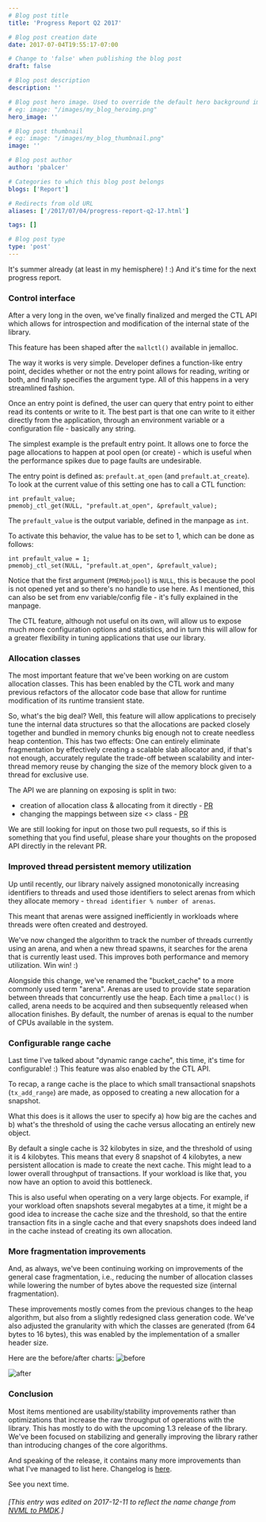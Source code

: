 ```yaml
---
# Blog post title
title: 'Progress Report Q2 2017'

# Blog post creation date
date: 2017-07-04T19:55:17-07:00

# Change to 'false' when publishing the blog post
draft: false

# Blog post description
description: ''

# Blog post hero image. Used to override the default hero background image.
# eg: image: "/images/my_blog_heroimg.png"
hero_image: ''

# Blog post thumbnail
# eg: image: "/images/my_blog_thumbnail.png"
image: ''

# Blog post author
author: 'pbalcer'

# Categories to which this blog post belongs
blogs: ['Report']

# Redirects from old URL
aliases: ['/2017/07/04/progress-report-q2-17.html']

tags: []

# Blog post type
type: 'post'
---
```


It's summer already (at least in my hemisphere) ! :) And it's time for the next
progress report.

### Control interface

After a very long in the oven, we've finally finalized and merged the CTL API
which allows for introspection and modification of the internal state of the
library.

This feature has been shaped after the `mallctl()` available in jemalloc.

The way it works is very simple. Developer defines a function-like entry
point, decides whether or not the entry point allows for reading, writing
or both, and finally specifies the argument type. All of this happens in a very
streamlined fashion.

Once an entry point is defined, the user can query that entry point to either
read its contents or write to it. The best part is that one can write to it
either directly from the application, through an environment variable or
a configuration file - basically any string.

The simplest example is the prefault entry point. It allows one to force the
page allocations to happen at pool open (or create) - which is useful when the
performance spikes due to page faults are undesirable.

The entry point is defined as: `prefault.at_open` (and `prefault.at_create`).
To look at the current value of this setting one has to call a CTL function:

```
int prefault_value;
pmemobj_ctl_get(NULL, "prefault.at_open", &prefault_value);
```

The `prefault_value` is the output variable, defined in the manpage as `int`.

To activate this behavior, the value has to be set to 1, which can be done as
follows:

```
int prefault_value = 1;
pmemobj_ctl_set(NULL, "prefault.at_open", &prefault_value);
```

Notice that the first argument (`PMEMobjpool`) is `NULL`, this is because the
pool is not opened yet and so there's no handle to use here.
As I mentioned, this can also be set from env variable/config file - it's fully
explained in the manpage.

The CTL feature, although not useful on its own, will allow us to expose much
more configuration options and statistics, and in turn this will allow for a
greater flexibility in tuning applications that use our library.

### Allocation classes

The most important feature that we've been working on are custom allocation
classes. This has been enabled by the CTL work and many previous refactors
of the allocator code base that allow for runtime modification of its runtime
transient state.

So, what's the big deal? Well, this feature will allow applications to
precisely tune the internal data structures so that the allocations are packed
closely together and bundled in memory chunks big enough not to create needless
heap contention.
This has two effects: One can entirely eliminate fragmentation by effectively
creating a scalable slab allocator and, if that's not enough, accurately
regulate the trade-off between scalability and inter-thread memory reuse
by changing the size of the memory block given to a thread for exclusive use.

The API we are planning on exposing is split in two:

- creation of allocation class & allocating from it directly - [PR](https://github.com/pmem/pmdk/pull/1985)
- changing the mappings between size <> class - [PR](https://github.com/pmem/pmdk/pull/1986)

We are still looking for input on those two pull requests, so if this is
something that you find useful, please share your thoughts on the proposed
API directly in the relevant PR.

### Improved thread persistent memory utilization

Up until recently, our library naively assigned monotonically increasing
identifiers to threads and used those identifiers to select arenas from
which they allocate memory - `thread identifier % number of arenas`.

This meant that arenas were assigned inefficiently in workloads where threads
were often created and destroyed.

We've now changed the algorithm to track the number of threads currently using
an arena, and when a new thread spawns, it searches for the arena that is
currently least used. This improves both performance and memory utilization.
Win win! :)

Alongside this change, we've renamed the "bucket_cache" to a more commonly
used term "arena". Arenas are used to provide state separation between threads
that concurrently use the heap. Each time a `pmalloc()` is called, arena needs to
be acquired and then subsequently released when allocation finishes. By default,
the number of arenas is equal to the number of CPUs available in the system.

### Configurable range cache

Last time I've talked about "dynamic range cache", this time, it's time for
configurable! :) This feature was also enabled by the CTL API.

To recap, a range cache is the place to which small transactional
snapshots (`tx_add_range`) are made, as opposed to creating a new allocation for
a snapshot.

What this does is it allows the user to specify a) how big are the caches and
b) what's the threshold of using the cache versus allocating an entirely new
object.

By default a single cache is 32 kilobytes in size, and the threshold of using
it is 4 kilobytes. This means that every 8 snapshot of 4 kilobytes, a new
persistent allocation is made to create the next cache. This might lead
to a lower overall throughput of transactions. If your workload is like that,
you now have an option to avoid this bottleneck.

This is also useful when operating on a very large objects. For example, if your
workload often snapshots several megabytes at a time, it might be a good idea
to increase the cache size and the threshold, so that the entire transaction
fits in a single cache and that every snapshots does indeed land in the cache
instead of creating its own allocation.

### More fragmentation improvements

And, as always, we've been continuing working on improvements of the general
case fragmentation, i.e., reducing the number of allocation classes while
lowering the number of bytes above the requested size (internal fragmentation).

These improvements mostly comes from the previous changes to the heap algorithm,
but also from a slightly redesigned class generation code. We've also adjusted
the granularity with which the classes are generated (from 64 bytes to 16 bytes),
this was enabled by the implementation of a smaller header size.

Here are the before/after charts:
![before](https://user-images.githubusercontent.com/8775610/27131769-696c780c-510c-11e7-8640-4feb4c9db000.png)

![after](https://user-images.githubusercontent.com/8775610/27131767-64cd00a0-510c-11e7-932f-015089aa498f.png)

### Conclusion

Most items mentioned are usability/stability improvements rather than
optimizations that increase the raw throughput of operations with the library.
This has mostly to do with the upcoming 1.3 release of the library. We've been
focused on stabilizing and generally improving the library rather than
introducing changes of the core algorithms.

And speaking of the release, it contains many more improvements than what I've
managed to list here. Changelog is [here](https://raw.githubusercontent.com/pmem/pmdk/master/ChangeLog).

See you next time.

###### [This entry was edited on 2017-12-11 to reflect the name change from [NVML to PMDK](/blog/2017/12/announcing-the-persistent-memory-development-kit).]
